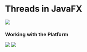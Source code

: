 # Threads in JavaFX
![](Pasted%20image%2020240312080422.png)
### Working with the Platform
![](Pasted%20image%2020240312080851.png)
![](Pasted%20image%2020240312083839.png)